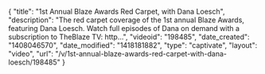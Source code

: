 {
    "title": "1st Annual Blaze Awards Red Carpet, with Dana Loesch",
    "description": "The red carpet coverage of the 1st annual Blaze Awards, featuring Dana Loesch. Watch full episodes of Dana on demand with a subscription to TheBlaze TV: http...",
    "videoid": "198485",
    "date_created": "1408046570",
    "date_modified": "1418181882",
    "type": "captivate",
    "layout": "video",
    "url": "\/v\/1st-annual-blaze-awards-red-carpet-with-dana-loesch\/198485"
}